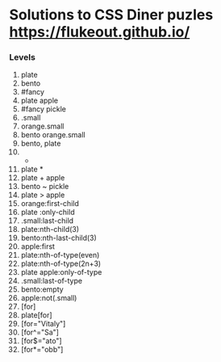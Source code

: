 # Solutions to CSS Diner puzles https://flukeout.github.io/ 

### Levels
1. plate
2. bento
3. #fancy
4. plate apple
5. #fancy pickle
6. .small
7. orange.small
8. bento orange.small
9. bento, plate
10. *
11. plate *
12. plate + apple
13. bento ~ pickle
14. plate > apple
15. orange:first-child
16. plate :only-child
17. .small:last-child
18. plate:nth-child(3)
19. bento:nth-last-child(3)
20. apple:first
21. plate:nth-of-type(even)
22. plate:nth-of-type(2n+3)
23. plate apple:only-of-type
24. .small:last-of-type
25. bento:empty
26. apple:not(.small)
27. [for]
28. plate[for]
29. [for="Vitaly"]
30. [for^="Sa"]
31. [for$="ato"]
32. [for*="obb"]
